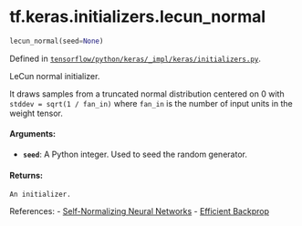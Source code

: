 <div itemscope itemtype="http://developers.google.com/ReferenceObject">
<meta itemprop="name" content="tf.keras.initializers.lecun_normal" />
</div>

# tf.keras.initializers.lecun_normal

``` python
lecun_normal(seed=None)
```



Defined in [`tensorflow/python/keras/_impl/keras/initializers.py`](https://www.tensorflow.org/code/tensorflow/python/keras/_impl/keras/initializers.py).

LeCun normal initializer.

It draws samples from a truncated normal distribution centered on 0
with `stddev = sqrt(1 / fan_in)`
where `fan_in` is the number of input units in the weight tensor.

#### Arguments:

* <b>`seed`</b>: A Python integer. Used to seed the random generator.


#### Returns:

    An initializer.

References:
    - [Self-Normalizing Neural Networks](https://arxiv.org/abs/1706.02515)
    - [Efficient
    Backprop](http://yann.lecun.com/exdb/publis/pdf/lecun-98b.pdf)